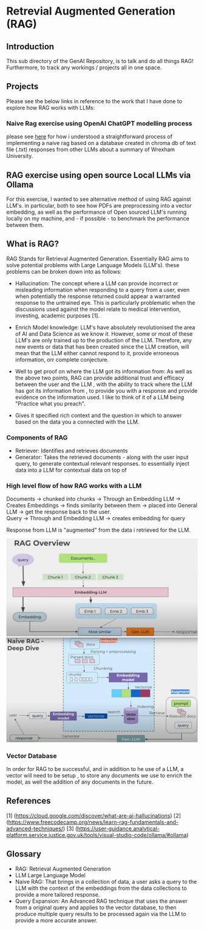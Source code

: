 # Retrevial Augmented Generation (RAG)

## Introduction
This sub directory of the GenAI Repository, is to talk and do all things RAG! Furthermore, to track any workings / projects all in one space.

## Projects
Please see the below links in reference to the work that I have done to explore how RAG works with LLMs:

### Naive Rag exercise using OpenAI ChatGPT modelling process 
please see [here](OpenAI_RAG) for how i understood a straightforward process of implementing a naive rag based on a database created in chroma db of text file (.txt) responses from other LLMs about a summary of Wrexham University. 

## RAG exercise using open source Local LLMs via Ollama 
For this exercise, I wanted to see alternative method of using RAG against LLM's. in particular, both to see how PDFs are preprocessing into a vector embedding, as well as the performance of Open sourced LLM's running locally on my machine, and - if possible - to benchmark the performance between them.

## What is RAG? 
RAG Stands for Retrieval Augmented Generation. Essentially RAG aims to solve potential problems with Large Language Models (LLM's). these problems can be broken down into as follows:
- Hallucination: The concept where a LLM can provide incorrect or misleading information when responding to a query from a user, even when potentially the response returned could appear a warranted response to the untrained eye. This is particularly problematic when the discussions used against the model relate to medical intervention, investing, academic purposes [1]. 

- Enrich Model knowledge: LLM's have absolutely revolutionised the area of AI and Data Science as we know it. However, some or most of these LLM's are only trained up to the production of the LLM. Therefore, any new events or data that has been created since the LLM creation, will mean that the LLM either cannot respond to it, provide erroneous information, orr complete conjecture.

- Well to get proof on where the LLM got its information from: As well as the above two points, RAG can provide additional trust and efficacy between the user and the LLM , with the ability to track where the LLM has got its information from , to provide you with a response and provide evidence on the information used. I like to think of it of a LLM being  "Practice what you preach".

- Gives it specified rich context and the question in which to answer based on the data you a connected with the LLM.

### Components of RAG
- Retriever: Identifies and retrieves documents 
- Generator: Takes the retrieved documents - along with the user input query, to generate contextual relevant responses.
 to essentially inject data into a LLM for contextual data on top of 

### High level flow of how RAG works with a LLM
Documents -> chunked into chunks -> Through an Embedding LLM -> Creates Embeddings
                                                                                    -> finds similarity between them -> placed into General LLM -> get the response back to the user.                                                                                
Query -> Through and Embedding LLM -> creates embedding for query

Response from LLM is "augmented" from the data i retrieved for the LLM. 

![diagram of rag overview](./OpenAI_RAG/rag_overview.png)
![diagram of rag deepdive](./OpenAI_RAG/rag_deepdive.png)

### Vector Database
In order for RAG to be successful, and in addition to he use of a LLM, a vector will need to be setup , to store any documents we use to enrich the model, as well the addition of any documents in the future.


## References 
[1] (https://cloud.google.com/discover/what-are-ai-hallucinations)
[2] (https://www.freecodecamp.org/news/learn-rag-fundamentals-and-advanced-techniques/)
[3] (https://user-guidance.analytical-platform.service.justice.gov.uk/tools/visual-studio-code/ollama/#ollama)


## Glossary 
- RAG: Retrieval Augmented Generation
- LLM Large Language Model
- Naive RAG: That brings in a collection of data, a user asks a query to the LLM with the context of the embeddings from the data collections to provide a more tailored response. 
- Query Expansion: An Advanced RAG technique that uses the answer from a original query and applies to the vector database, to then produce multiple query results to be processed again via the LLM to provide a more accurate answer. 



